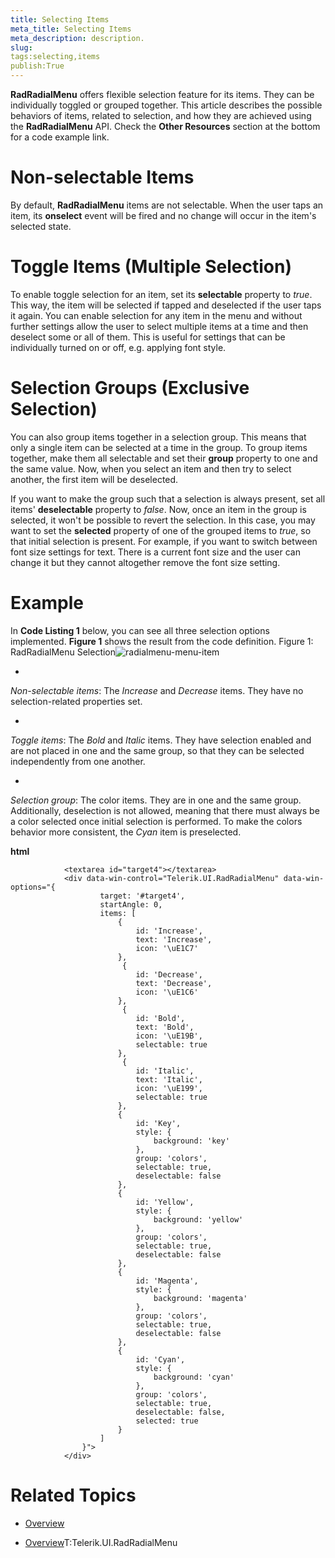 ```yaml
---
title: Selecting Items
meta_title: Selecting Items
meta_description: description.
slug: 
tags:selecting,items
publish:True
---
```



__RadRadialMenu__ offers flexible selection feature for its items. They can be individually toggled or grouped together.
				This article describes the possible behaviors of items, related to selection, and how they are achieved using the __RadRadialMenu__
				API. Check the __Other Resources__ section at the bottom for a code example link.
			

# Non-selectable Items

By default, __RadRadialMenu__ items are not selectable. When the user taps an item, its __onselect__
					event will be fired and no change will occur in the item's selected state.
				

# Toggle Items (Multiple Selection)

To enable toggle selection for an item, set its __selectable__ property to *true*. This way, the
					item will be selected if tapped and deselected if the user taps it again. You can enable selection for any item in the menu and without further settings
					allow the user to select multiple items at a time and then deselect some or all of them. This is useful for settings that can be individually turned on or
					off, e.g. applying font style.
				

# Selection Groups (Exclusive Selection)

You can also group items together in a selection group. This means that only a single item can be selected at a time in the group.
					To group items together, make them all selectable and set their __group__ property to one and the same value. Now, when you select an
					item and then try to select another, the first item will be deselected.
				

If you want to make the group such that a selection is always present, set all items' __deselectable__ property to
					*false*. Now, once an item in the group is selected, it won't be possible to revert the selection. In this case, you may want
					to set the __selected__ property of one of the grouped items to *true*, so that initial selection is present.
					For example, if you want to switch between font size settings for text. There is a current font size and the user can change it but they cannot altogether
					remove the font size setting.
				

# Example

In __Code Listing 1__ below, you can see all three selection options implemented. __Figure 1__ shows
					the result from the code definition.
				Figure 1: RadRadialMenu Selection![radialmenu-menu-item](../Media/Controls\RadialMenu\radialmenu-menu-item.png)

* 

*Non-selectable items*: The *Increase* and *Decrease* items. They 
							have no selection-related properties set.

* 

*Toggle items*: The *Bold* and *Italic* items. They have selection 
							enabled and are not placed in one and the same group, so that they can be selected independently from one another.
					

* 

*Selection group*: The color items. They are in one and the same group. Additionally, deselection is not allowed, meaning 
							that there must always be a color selected once initial selection is performed. To make the colors behavior more consistent, the 
							*Cyan* item is preselected.
						


 __html__
    


				<textarea id="target4"></textarea>
				<div data-win-control="Telerik.UI.RadRadialMenu" data-win-options="{
	                    target: '#target4',
						startAngle: 0,
	                    items: [
	                        {
								id: 'Increase',
								text: 'Increase',
								icon: '\uE1C7'
	                        },
							 {
								id: 'Decrease',
								text: 'Decrease',
								icon: '\uE1C6'
	                        },
							 {
								id: 'Bold',
								text: 'Bold',
								icon: '\uE19B',
								selectable: true
	                        },
							 {
								id: 'Italic',
								text: 'Italic',
								icon: '\uE199',
								selectable: true
	                        },
							{
								id: 'Key',
								style: {
									background: 'key'
								},
								group: 'colors',
								selectable: true,
								deselectable: false
							},
							{
								id: 'Yellow',
								style: {
									background: 'yellow'
								},
								group: 'colors',
								selectable: true,
								deselectable: false
							},
							{
								id: 'Magenta',
								style: {
									background: 'magenta'
								},
								group: 'colors',
								selectable: true,
								deselectable: false
							},
							{
								id: 'Cyan',
								style: {
									background: 'cyan'
								},
								group: 'colors',
								selectable: true,
								deselectable: false,
								selected: true
							}
	                    ]
	                }">
				</div>



# Related Topics

 * [Overview]({{slug:overview}})

 * [Overview]({{slug:overview}})T:Telerik.UI.RadRadialMenu
